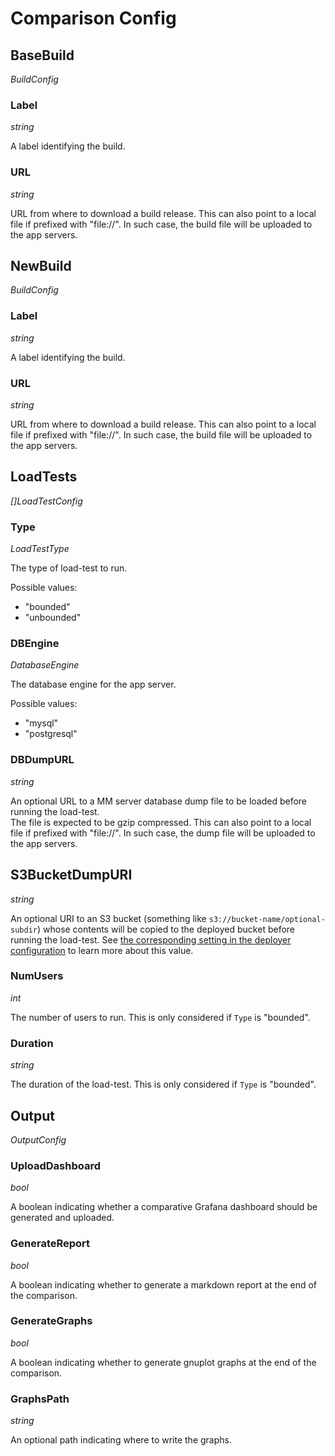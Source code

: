 # Comparison Config

## BaseBuild 

*BuildConfig*

### Label

*string*

A label identifying the build.

### URL

*string*

URL from where to download a build release. This can also point to a local file if prefixed with "file://". In such case, the build file will be uploaded to the app servers.

## NewBuild

*BuildConfig*

### Label

*string*

A label identifying the build.

### URL

*string*

URL from where to download a build release. This can also point to a local file if prefixed with "file://". In such case, the build file will be uploaded to the app servers.

## LoadTests 

*[]LoadTestConfig*

### Type 

*LoadTestType*

The type of load-test to run.

Possible values:
- "bounded"
- "unbounded"

### DBEngine

*DatabaseEngine*

The database engine for the app server.

Possible values:
- "mysql"
- "postgresql"

### DBDumpURL

*string*

An optional URL to a MM server database dump file to be loaded before running the load-test.  
The file is expected to be gzip compressed. This can also point to a local file if prefixed with "file://". In such case, the dump file will be uploaded to the app servers.

## S3BucketDumpURI

*string*

An optional URI to an S3 bucket (something like `s3://bucket-name/optional-subdir`) whose contents will be copied to the deployed bucket before running the load-test.
See [the corresponding setting in the deployer configuration](deployer_config.md#S3BucketDumpURI) to learn more about this value.

### NumUsers

*int*

The number of users to run. This is only considered if `Type` is "bounded".

### Duration 

*string*

The duration of the load-test. This is only considered if `Type` is "bounded".

## Output

*OutputConfig*

### UploadDashboard 

*bool*

A boolean indicating whether a comparative Grafana dashboard should be generated and uploaded.

### GenerateReport

*bool*

A boolean indicating whether to generate a markdown report at the end of the comparison.

### GenerateGraphs

*bool*

A boolean indicating whether to generate gnuplot graphs at the end of the comparison.

### GraphsPath 

*string*

An optional path indicating where to write the graphs.
